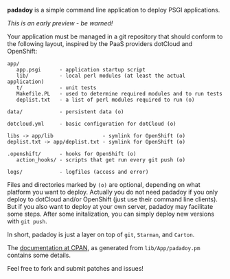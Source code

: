 **padadoy** is a simple command line application to deploy PSGI applications.

*This is an early preview - be warned!*

Your application must be managed in a git repository that should conform to 
the following layout, inspired by the PaaS providers dotCloud and OpenShift:

    app/
       app.psgi      - application startup script
       lib/          - local perl modules (at least the actual application)
       t/            - unit tests
       Makefile.PL   - used to determine required modules and to run tests
       deplist.txt   - a list of perl modules required to run (o)
      
    data/            - persistent data (o)

    dotcloud.yml     - basic configuration for dotCloud (o)
    
    libs -> app/lib                - symlink for OpenShift (o)
    deplist.txt -> app/deplist.txt - symlink for OpenShift (o)

    .openshift/      - hooks for OpenShift (o)
       action_hooks/ - scripts that get run every git push (o)

    logs/            - logfiles (access and error)
     
Files and directories marked by `(o)` are optional, depending on what platform
you want to deploy. Actually you do not need padadoy if you only deploy to
dotCloud and/or OpenShift (just use their command line clients). But if you
also want to deploy at your own server, padadoy may facilitate some steps.
After some initalization, you can simply deploy new versions with `git push`.

In short, padadoy is just a layer on top of `git`, `Starman`, and `Carton`.

The [documentation at CPAN](http://search.cpan.org/dist/App-padadoy/), as 
generated from `lib/App/padadoy.pm` contains some details.

Feel free to fork and submit patches and issues!
